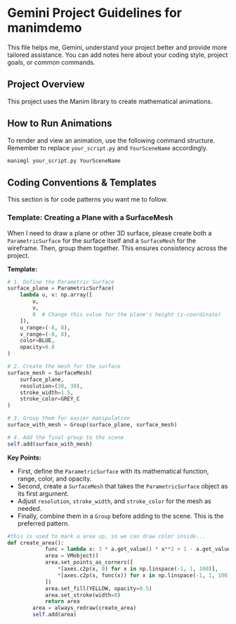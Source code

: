 # Gemini Project Guidelines for manimdemo

This file helps me, Gemini, understand your project better and provide more tailored assistance. You can add notes here about your coding style, project goals, or common commands.

## Project Overview

This project uses the Manim library to create mathematical animations.

## How to Run Animations

To render and view an animation, use the following command structure. Remember to replace `your_script.py` and `YourSceneName` accordingly.

```bash
manimgl your_script.py YourSceneName
```

## Coding Conventions & Templates

This section is for code patterns you want me to follow.

### Template: Creating a Plane with a SurfaceMesh

When I need to draw a plane or other 3D surface, please create both a `ParametricSurface` for the surface itself and a `SurfaceMesh` for the wireframe. Then, group them together. This ensures consistency across the project.

**Template:**

```python
# 1. Define the Parametric Surface
surface_plane = ParametricSurface(
    lambda u, v: np.array([
        u,
        v,
        0  # Change this value for the plane's height (z-coordinate)
    ]),
    u_range=(-8, 8),
    v_range=(-8, 8),
    color=BLUE,
    opacity=0.8
)

# 2. Create the mesh for the surface
surface_mesh = SurfaceMesh(
    surface_plane,
    resolution=(30, 30),
    stroke_width=1.5,
    stroke_color=GREY_C
)

# 3. Group them for easier manipulation
surface_with_mesh = Group(surface_plane, surface_mesh)

# 4. Add the final group to the scene
self.add(surface_with_mesh)
```

**Key Points:**
- First, define the `ParametricSurface` with its mathematical function, range, color, and opacity.
- Second, create a `SurfaceMesh` that takes the `ParametricSurface` object as its first argument.
- Adjust `resolution`, `stroke_width`, and `stroke_color` for the mesh as needed.
- Finally, combine them in a `Group` before adding to the scene. This is the preferred pattern.

```python
#this is used to mark a area up, so we can draw color inside...
def create_area():
            func = lambda x: 3 * a.get_value() * x**2 + 1 - a.get_value() #this is the desired function, a is a valuretracker
            area = VMobject()
            area.set_points_as_corners([
                *[axes.c2p(x, 0) for x in np.linspace(-1, 1, 100)],
                *[axes.c2p(x, func(x)) for x in np.linspace(-1, 1, 100)][::-1]
            ])
            area.set_fill(YELLOW, opacity=0.5)
            area.set_stroke(width=0)
            return area
        area = always_redraw(create_area)
        self.add(area)